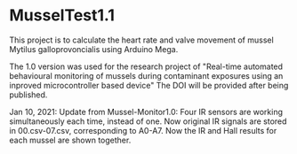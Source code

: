 # MusselTest1.1
This project is to calculate the heart rate and valve movement of mussel Mytilus galloprovoncialis using Arduino Mega.

The 1.0 version was used for the research project of "Real-time automated behavioural monitoring of mussels during contaminant exposures using an inproved microcontroller based device" The DOI will be provided after being published.

Jan 10, 2021:
Update from Mussel-Monitor1.0:
Four IR sensors are working simultaneously each time, instead of one.
Now original IR signals are stored in 00.csv-07.csv, corresponding to A0-A7.
Now the IR and Hall results for each mussel are shown together.
